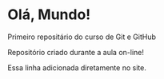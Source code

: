 # Olá, Mundo!
 Primeiro repositário do curso de Git e GitHub

 Repositório criado durante a aula on-line!

Essa linha adicionada diretamente no site.
